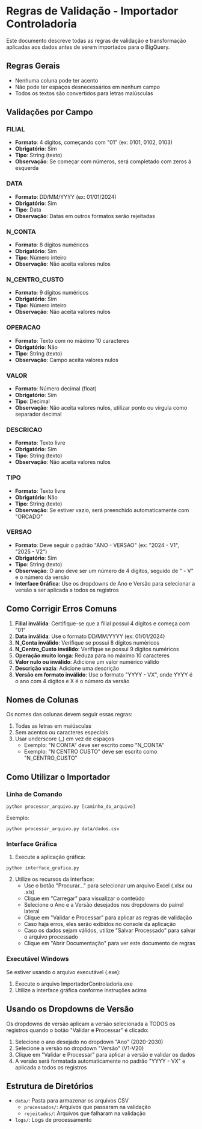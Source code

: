 # Regras de Validação - Importador Controladoria

Este documento descreve todas as regras de validação e transformação aplicadas aos dados antes de serem importados para o BigQuery.

## Regras Gerais

- Nenhuma coluna pode ter acento
- Não pode ter espaços desnecessários em nenhum campo
- Todos os textos são convertidos para letras maiúsculas

## Validações por Campo

### FILIAL
- **Formato**: 4 dígitos, começando com "01" (ex: 0101, 0102, 0103)
- **Obrigatório**: Sim
- **Tipo**: String (texto)
- **Observação**: Se começar com números, será completado com zeros à esquerda

### DATA
- **Formato**: DD/MM/YYYY (ex: 01/01/2024)
- **Obrigatório**: Sim
- **Tipo**: Data
- **Observação**: Datas em outros formatos serão rejeitadas

### N_CONTA
- **Formato**: 8 dígitos numéricos
- **Obrigatório**: Sim
- **Tipo**: Número inteiro
- **Observação**: Não aceita valores nulos

### N_CENTRO_CUSTO
- **Formato**: 9 dígitos numéricos
- **Obrigatório**: Sim
- **Tipo**: Número inteiro
- **Observação**: Não aceita valores nulos

### OPERACAO
- **Formato**: Texto com no máximo 10 caracteres
- **Obrigatório**: Não
- **Tipo**: String (texto)
- **Observação**: Campo aceita valores nulos

### VALOR
- **Formato**: Número decimal (float)
- **Obrigatório**: Sim
- **Tipo**: Decimal
- **Observação**: Não aceita valores nulos, utilizar ponto ou vírgula como separador decimal

### DESCRICAO
- **Formato**: Texto livre
- **Obrigatório**: Sim
- **Tipo**: String (texto)
- **Observação**: Não aceita valores nulos

### TIPO
- **Formato**: Texto livre
- **Obrigatório**: Não
- **Tipo**: String (texto)
- **Observação**: Se estiver vazio, será preenchido automaticamente com "ORCADO"

### VERSAO
- **Formato**: Deve seguir o padrão "ANO - VERSAO" (ex: "2024 - V1", "2025 - V2")
- **Obrigatório**: Sim
- **Tipo**: String (texto)
- **Observação**: O ano deve ser um número de 4 dígitos, seguido de " - V" e o número da versão
- **Interface Gráfica**: Use os dropdowns de Ano e Versão para selecionar a versão a ser aplicada a todos os registros

## Como Corrigir Erros Comuns

1. **Filial inválida**: Certifique-se que a filial possui 4 dígitos e começa com "01"
2. **Data inválida**: Use o formato DD/MM/YYYY (ex: 01/01/2024)
3. **N_Conta inválido**: Verifique se possui 8 dígitos numéricos
4. **N_Centro_Custo inválido**: Verifique se possui 9 dígitos numéricos
5. **Operação muito longa**: Reduza para no máximo 10 caracteres
6. **Valor nulo ou inválido**: Adicione um valor numérico válido
7. **Descrição vazia**: Adicione uma descrição
8. **Versão em formato inválido**: Use o formato "YYYY - VX", onde YYYY é o ano com 4 dígitos e X é o número da versão

## Nomes de Colunas

Os nomes das colunas devem seguir essas regras:

1. Todas as letras em maiúsculas
2. Sem acentos ou caracteres especiais
3. Usar underscore (_) em vez de espaços
   - Exemplo: "N CONTA" deve ser escrito como "N_CONTA"
   - Exemplo: "N CENTRO CUSTO" deve ser escrito como "N_CENTRO_CUSTO"

## Como Utilizar o Importador

### Linha de Comando

```
python processar_arquivo.py [caminho_do_arquivo]
```

Exemplo:
```
python processar_arquivo.py data/dados.csv
```

### Interface Gráfica

1. Execute a aplicação gráfica:
```
python interface_grafica.py
```

2. Utilize os recursos da interface:
   - Use o botão "Procurar..." para selecionar um arquivo Excel (.xlsx ou .xls)
   - Clique em "Carregar" para visualizar o conteúdo
   - Selecione o Ano e a Versão desejados nos dropdowns do painel lateral
   - Clique em "Validar e Processar" para aplicar as regras de validação
   - Caso haja erros, eles serão exibidos no console da aplicação
   - Caso os dados sejam válidos, utilize "Salvar Processado" para salvar o arquivo processado
   - Clique em "Abrir Documentação" para ver este documento de regras

### Executável Windows

Se estiver usando o arquivo executável (.exe):

1. Execute o arquivo ImportadorControladoria.exe
2. Utilize a interface gráfica conforme instruções acima

## Usando os Dropdowns de Versão

Os dropdowns de versão aplicam a versão selecionada a TODOS os registros quando o botão "Validar e Processar" é clicado:

1. Selecione o ano desejado no dropdown "Ano" (2020-2030)
2. Selecione a versão no dropdown "Versão" (V1-V20)
3. Clique em "Validar e Processar" para aplicar a versão e validar os dados
4. A versão será formatada automaticamente no padrão "YYYY - VX" e aplicada a todos os registros

## Estrutura de Diretórios

- `data/`: Pasta para armazenar os arquivos CSV
  - `processados/`: Arquivos que passaram na validação
  - `rejeitados/`: Arquivos que falharam na validação
- `logs/`: Logs de processamento